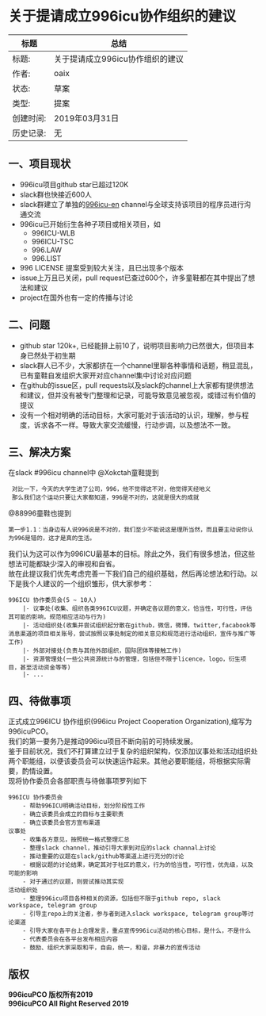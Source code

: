 # 关于提请成立996icu协作组织的建议
标题 | 总结
-|-
标题:| 关于提请成立996icu协作组织的建议
作者:| oaix
状态:| 草案
类型:| 提案
创建时间:| 2019年03月31日
历史记录:| 无
## 一、项目现状
* 996icu项目github star已超过120K
* slack群也快接近600人
* slack群建立了单独的[996icu-en](https://996icu.slack.com/messages/CHH0BA5GF) channel与全球支持该项目的程序员进行沟通交流
* 996icu已开始衍生各种子项目或相关项目，如
    - 996ICU-WLB
    - 996ICU-TSC
    - 996.LAW
    - 996.LIST
* 996 LICENSE 提案受到较大关注，且已出现多个版本
* issue上万且已关闭，pull request已查过600个，许多童鞋都在其中提出了想法和建议
* project在国外也有一定的传播与讨论
## 二、问题
* github star 120k+, 已经能排上前10了，说明项目影响力已然很大，但项目本身已然处于初生期
* slack群人已不少，大家都挤在一个channel里聊各种事情和话题，稍显混乱，已有童鞋自发组织大家开对应channel集中讨论对应问题
* 在github的issue区，pull requests以及slack的channel上大家都有提供想法和建议，但并没有被专门整理和记录，可能导致意见被忽视，或错过有价值的提议
* 没有一个相对明确的活动目标，大家可能对于该活动的认识，理解，参与程度，诉求各不一样。导致大家交流缓慢，行动步调，以及想法不一致。
## 三、解决方案
在slack #996icu channel中
@Xokctah童鞋提到
```
 对比一下，今天的大学生进了公司，996，他不觉得这不对，他觉得天经地义
 那么我们这个运动只要让大家都知道，996是不对的，这就是很大的成就
```
@88996童鞋也提到
```
第一步1.1：当身边有人说996说是不对的，我们至少不能说这是理所当然，而且要主动说你认为996是错的，这才是真的生活。
```
我们认为这可以作为996ICU最基本的目标。除此之外，我们有很多想法，但这些想法可能都缺少深入的审视和自省。<br/>
故在此提议我们优先考虑完善一下我们自己的组织基础，然后再论想法和行动。以下是我个人建议的一个组织雏形，供大家参考：
```
996ICU 协作委员会(5 ~ 10人)
    |- 议事处(收集、组织各类996ICU议题，并确定各议题的意义，恰当性，可行性，评估其可能的影响，规范相应活动与行为)
    |- 活动组织处(收集并尝试组织起分散在github，微信，微博，twitter,facabook等消息渠道的项目相关账号，尝试按照议事处制定的相关意见和规范进行活动组织，宣传与推广等工作)
    |- 外部对接处(负责与其他外部组织，国际团体等接触工作)
    |- 资源管理处(一些公共资源统计与的管理，包括但不限于licence，logo，衍生项目，甚至活动资金等等)
    |- ...
```
## 四、待做事项
正式成立996ICU 协作组织(996icu Project Cooperation Organization),缩写为996icuPCO。<br/>
我们的第一要务乃是推动996icu项目不断向前的可持续发展。<br/>
鉴于目前状况，我们不打算建立过于复杂的组织架构，仅添加议事处和活动组织处两个职能组，以便该委员会可以快速运作起来。其他必要职能组，将根据实际需要，酌情设置。<br/>
现将协作委员会各部职责与待做事项罗列如下
```
996ICU 协作委员会
    - 帮助996ICU明确活动目标，划分阶段性工作
    - 确立该委员会成立的目标与主要职责
    - 确立该委员会官方宣布渠道
议事处
    - 收集各方意见，按照统一格式整理汇总
    - 整理slack channel，推动引导大家到对应的slack channal上讨论
    - 推动重要的议题在slack/github等渠道上进行充分的讨论
    - 根据议题的讨论结果，确定其对于社区的意义，行为的恰当性，可行性，优先级，以及可能的影响
    - 对于通过的议题，则尝试推动其实现
活动组织处
    - 整理996icu项目各种相关的资源，包括但不限于github repo, slack workspace, telegram group
    - 引导主repo上的关注者，参与者到进入slack workspace, telegram group等讨论渠道
    - 引导大家在各平台上合理发言，重点宣传996icu活动的核心目标，是什么，不是什么
    - 代表委员会在各平台发布相应内容
    - 鼓励、组织大家采取和平，自由，统一，和谐，非暴力的宣传活动
```

## 版权
**996icuPCO 版权所有2019** <br/>
**996icuPCO All Right Reserved 2019**
